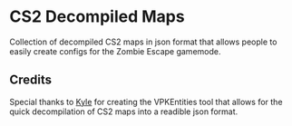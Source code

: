 
# CS2 Decompiled Maps

Collection of decompiled CS2 maps in json format that allows people to easily create configs for the Zombie Escape gamemode.

## Credits

Special thanks to [Kyle](https://github.com/kxnrl) for creating the VPKEntities tool that allows for the quick decompilation of CS2 maps into a readible json format.